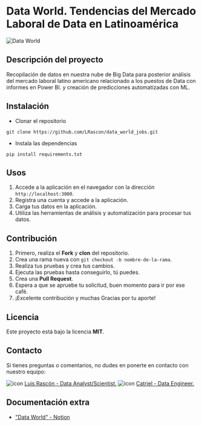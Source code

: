 # Data World. Tendencias del Mercado Laboral de Data en Latinoamérica

![Data World](https://images.unsplash.com/photo-1460925895917-afdab827c52f?ixlib=rb-4.0.3&q=85&fm=jpg&crop=entropy&cs=srgb&w=3600)

## Descripción del proyecto

Recopilación de datos en nuestra nube de Big Data para posterior análisis del mercado laboral latino americano
relacionado a los puestos de Data con informes en Power BI. y creación de predicciones automatizadas con ML.

## Instalación

- Clonar el repositorio

```shell
git clone https://github.com/LRascon/data_world_jobs.git

```

- Instala las dependencias

```.python
pip install requirements.txt
```

## Usos

1. Accede a la aplicación en el navegador con la dirección `http://localhost:3000`.
2. Registra una cuenta y accede a la aplicación.
3. Carga tus datos en la aplicación.
4. Utiliza las herramientas de análisis y automatización para procesar tus datos.

## Contribución

1. Primero, realiza el **Fork** y **clon** del repositorio.
2. Crea una rama nueva con `git checkout -b nombre-de-la-rama`.
3. Realiza tus pruebas y crea tus cambios.
4. Ejecuta las pruebas hasta conseguirlo, tú puedes.
5. Crea una **Pull Request**.
6. Espera a que se apruebe tu solicitud, buen momento para ir por ese café.
7. ¡Excelente contribución y muchas Gracias por tu aporte!

## Licencia

Este proyecto está bajo la licencia **MIT**.

## Contacto

Si tienes preguntas o comentarios, no dudes en ponerte en contacto con nuestro equipo:


![icon](./src/data_engineer.ico) [Luis Rascón - Data Analyst/Scientist.](mailto:luis.francisco.rc@gmail.com)
![icon](./src/data_engineer.ico) [Catriel - Data Engineer.](mailto:perezcatriel@gmail.com)

## Documentación extra

- ["Data World" - Notion](https://pinnate-moth-d4f.notion.site/Data-World-Tendencias-del-Mercado-Laboral-c61f044bd0db44988147fc961551666d)

